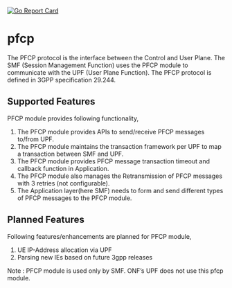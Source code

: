 <!--
SPDX-FileCopyrightText: 2021 Open Networking Foundation <info@opennetworking.org>
Copyright 2019 free5GC.org

SPDX-License-Identifier: Apache-2.0

-->
[![Go Report Card](https://goreportcard.com/badge/github.com/omec-project/pfcp)](https://goreportcard.com/report/github.com/omec-project/pfcp)

# pfcp


The PFCP protocol is the interface between the Control and User Plane. 
The SMF (Session Management Function) uses the PFCP module to communicate with the UPF (User Plane Function). 
The PFCP protocol is defined in 3GPP specification 29.244.

## Supported Features

PFCP module provides following functionality,
1. The PFCP module provides APIs to send/receive PFCP messages to/from UPF.
2. The PFCP module maintains the transaction framework per UPF to map a transaction between SMF and UPF.
3. The PFCP module provides PFCP message transaction timeout and callback function in Application.
4. The PFCP module also manages the Retransmission of PFCP messages with 3 retries (not configurable).
5. The Application layer(here SMF) needs to form and send different types of PFCP messages to the PFCP module.

## Planned Features

Following features/enhancements are planned for PFCP module,
1. UE IP-Address allocation via UPF
2. Parsing new IEs based on future 3gpp releases

Note : PFCP module is used only by SMF.  ONF’s UPF does not use this pfcp module.
